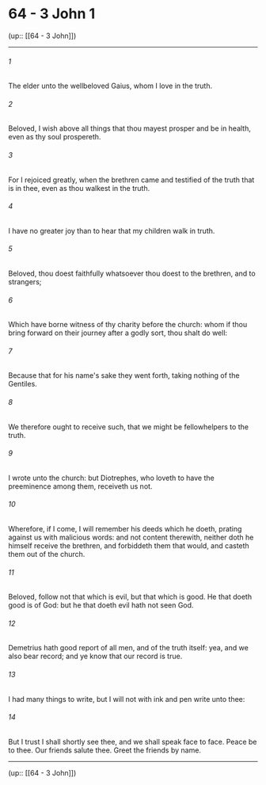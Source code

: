 # 64 - 3 John 1

(up:: [[64 - 3 John]])

***


###### 1 
The elder unto the wellbeloved Gaius, whom I love in the truth. 

###### 2 
Beloved, I wish above all things that thou mayest prosper and be in health, even as thy soul prospereth. 

###### 3 
For I rejoiced greatly, when the brethren came and testified of the truth that is in thee, even as thou walkest in the truth. 

###### 4 
I have no greater joy than to hear that my children walk in truth. 

###### 5 
Beloved, thou doest faithfully whatsoever thou doest to the brethren, and to strangers; 

###### 6 
Which have borne witness of thy charity before the church: whom if thou bring forward on their journey after a godly sort, thou shalt do well: 

###### 7 
Because that for his name's sake they went forth, taking nothing of the Gentiles. 

###### 8 
We therefore ought to receive such, that we might be fellowhelpers to the truth. 

###### 9 
I wrote unto the church: but Diotrephes, who loveth to have the preeminence among them, receiveth us not. 

###### 10 
Wherefore, if I come, I will remember his deeds which he doeth, prating against us with malicious words: and not content therewith, neither doth he himself receive the brethren, and forbiddeth them that would, and casteth them out of the church. 

###### 11 
Beloved, follow not that which is evil, but that which is good. He that doeth good is of God: but he that doeth evil hath not seen God. 

###### 12 
Demetrius hath good report of all men, and of the truth itself: yea, and we also bear record; and ye know that our record is true. 

###### 13 
I had many things to write, but I will not with ink and pen write unto thee: 

###### 14 
But I trust I shall shortly see thee, and we shall speak face to face. Peace be to thee. Our friends salute thee. Greet the friends by name.

***

(up:: [[64 - 3 John]])
